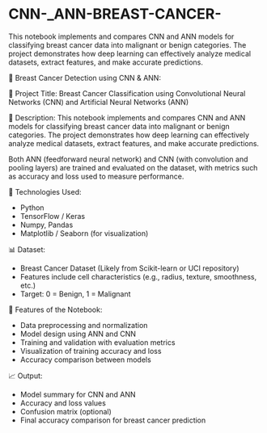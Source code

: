 # CNN-_ANN-BREAST-CANCER-

This notebook implements and compares CNN and ANN models for classifying breast cancer data into malignant or benign categories. The project demonstrates how deep learning can effectively analyze medical datasets, extract features, and make accurate predictions.


🧠 Breast Cancer Detection using CNN & ANN:

📘 Project Title:
Breast Cancer Classification using Convolutional Neural Networks (CNN) and Artificial Neural Networks (ANN)

📌 Description:
This notebook implements and compares CNN and ANN models for classifying breast cancer data into malignant or benign categories. The project demonstrates how deep learning can effectively analyze medical datasets, extract features, and make accurate predictions.

Both ANN (feedforward neural network) and CNN (with convolution and pooling layers) are trained and evaluated on the dataset, with metrics such as accuracy and loss used to measure performance.


🧰 Technologies Used:

- Python
- TensorFlow / Keras
- Numpy, Pandas
- Matplotlib / Seaborn (for visualization)

📊 Dataset:
- Breast Cancer Dataset (Likely from Scikit-learn or UCI repository)
- Features include cell characteristics (e.g., radius, texture, smoothness, etc.)
- Target: 0 = Benign, 1 = Malignant

🔧 Features of the Notebook:
- Data preprocessing and normalization
- Model design using ANN and CNN
- Training and validation with evaluation metrics
- Visualization of training accuracy and loss
- Accuracy comparison between models


📈 Output:
- Model summary for CNN and ANN
- Accuracy and loss values
- Confusion matrix (optional)
- Final accuracy comparison for breast cancer prediction

